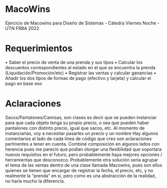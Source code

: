 # MacoWins
Ejercicio de Macowins para Diseño de Sistemas - Cátedra Viernes Noche - UTN FRBA 2022

# Requerimientos

•	Saber el precio de venta de una prenda y sus tipos
•	Calcular los descuentos correspondientes al estado en el que se encuentra la prenda (Liquidación/Promoción/etc)
•	Registrar las ventas y calcular ganancias
•	Añadir los dos tipos de formas de pago (efectivo y tarjeta) y calcular el pago en base eso

# Aclaraciones

Sacos/Pantalones/Camisas, son clases es decir que se pueden instanciar para que cada objeto tenga su propio precio, o sea que pueden haber pantalones con distinto precio, igual que sacos, etc. Al momento de instanciarlas, voy a necesitar pasarles un precio y un nombre 
Hay algunos comentarios al lado de cada línea de código que creo son aclaraciones pertinentes a tener en cuenta.
Combiné composición en algunos lados con herencia pues me pareció que podían otorgar una flexibilidad que soportara nuevos requisitos en el futuro, pero probablemente haya mejores opciones / herramientas que desconozco.
Probablemente otra solución sería agrupar el tema de las ventas dentro de una clase llamada Macowins, pues son ellos quienes se tienen que encargar de registrar la fecha, el precio, etc, y no realmente la “prenda” en sí, pero como es una abstracción de la realidad, no haría mucho la diferencia.
